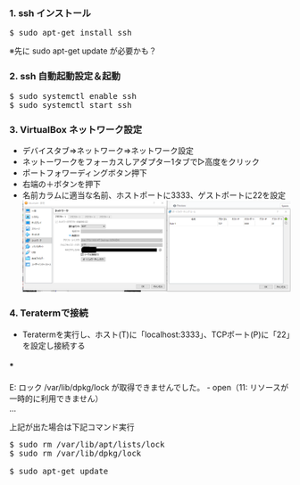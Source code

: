 ### 1. ssh インストール
<pre>
$ sudo apt-get install ssh
</pre>

※先に sudo apt-get update が必要かも？

### 2. ssh 自動起動設定＆起動
<pre>
$ sudo systemctl enable ssh
$ sudo systemctl start ssh
</pre>

### 3. VirtualBox ネットワーク設定
* デバイスタブ⇒ネットワーク⇒ネットワーク設定<br/>
* ネットーワークをフォーカスしアダプター1タブで▷高度をクリック<br/>
* ポートフォワーディングボタン押下<br/>
* 右端の＋ボタンを押下<br/>
* 名前カラムに適当な名前、ホストポートに3333、ゲストポートに22を設定<br/>
![ネットワーク設定](ubuntu_network_.png)


### 4. Teratermで接続
* Teratermを実行し、ホスト(T)に「localhost:3333」、TCPポート(P)に「22」を設定し接続する

#### *
E: ロック /var/lib/dpkg/lock が取得できませんでした。 - open（11: リソースが一時的に利用できません）<br/>
...<br/>

上記が出た場合は下記コマンド実行
<pre>
$ sudo rm /var/lib/apt/lists/lock
$ sudo rm /var/lib/dpkg/lock

$ sudo apt-get update
</pre>

